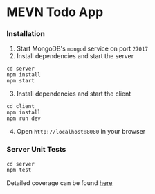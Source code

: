 # MEVN Todo App

### Installation
1. Start MongoDB's `mongod` service on port `27017`
1. Install dependencies and start the server
```
cd server
npm install
npm start
```
3. Install dependencies and start the client
```
cd client
npm install
npm run dev
```
4. Open `http://localhost:8080` in your browser

### Server Unit Tests
```
cd server
npm test
```
Detailed coverage can be found [here](server/coverage/index.html)
